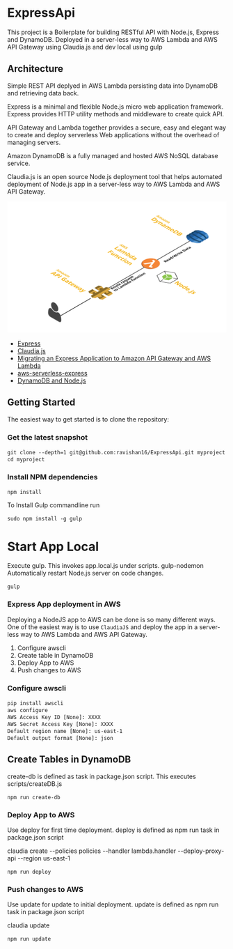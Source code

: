 ExpressApi
==========

This project is a Boilerplate for building RESTful API with Node.js, Express and DynamoDB. Deployed in a server-less way to AWS Lambda and AWS API Gateway using Claudia.js and dev local using gulp

Architecture
------------

Simple REST API deplyed in AWS Lambda persisting data into DynamoDB and retrieving data back.

Express is a minimal and flexible Node.js micro web application framework. Express provides HTTP utility methods and middleware to create quick API.

API Gateway and Lambda together provides a secure, easy and elegant way to create and deploy serverless Web applications without the overhead of managing servers.

Amazon DynamoDB is a fully managed and hosted AWS NoSQL database service.

Claudia.js is an open source Node.js deployment tool that helps automated deployment of Node.js app in a server-less way to AWS Lambda and AWS API Gateway.

![Architecture ](documents/Architecture.png)

-	[Express](https://expressjs.com/en/4x/api.html)
-	[Claudia.js](https://claudiajs.com/tutorials/serverless-express.html)
-	[Migrating an Express Application to Amazon API Gateway and AWS Lambda](https://aws.amazon.com/blogs/compute/going-serverless-migrating-an-express-application-to-amazon-api-gateway-and-aws-lambda/)
-	[aws-serverless-express](https://github.com/awslabs/aws-serverless-express)
-	[DynamoDB and Node.js](http://docs.aws.amazon.com/amazondynamodb/latest/gettingstartedguide/GettingStarted.NodeJs.html)

Getting Started
---------------

The easiest way to get started is to clone the repository:

### Get the latest snapshot

```shell
git clone --depth=1 git@github.com:ravishan16/ExpressApi.git myproject
cd myproject
```

### Install NPM dependencies

```shell
npm install
```

To Install Gulp commandline run

```shell
sudo npm install -g gulp
```

Start App Local
===============

Execute gulp. This invokes app.local.js under scripts. gulp-nodemon Automatically restart Node.js server on code changes.

```
gulp
```

### Express App deployment in AWS

Deploying a NodeJS app to AWS can be done is so many different ways. One of the easiest way is to use `ClaudiaJS` and deploy the app in a server-less way to AWS Lambda and AWS API Gateway.

1.	Configure awscli
2.	Create table in DynamoDB
3.	Deploy App to AWS
4.	Push changes to AWS

### Configure awscli

```shell
pip install awscli
aws configure
AWS Access Key ID [None]: XXXX
AWS Secret Access Key [None]: XXXX
Default region name [None]: us-east-1
Default output format [None]: json
```

Create Tables in DynamoDB
-------------------------

create-db is defined as task in package.json script. This executes scripts/createDB.js

```shell
npm run create-db
```

### Deploy App to AWS

Use deploy for first time deployment. deploy is defined as npm run task in package.json script

claudia create --policies policies --handler lambda.handler --deploy-proxy-api --region us-east-1

```shell
npm run deploy
```

### Push changes to AWS

Use update for update to initial deployment. update is defined as npm run task in package.json script

claudia update

```shell
npm run update
```

